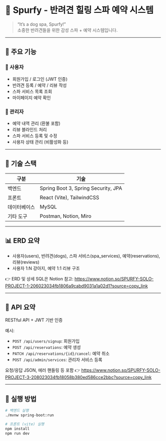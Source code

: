 # 🐶 Spurfy - 반려견 힐링 스파 예약 시스템

> “It’s a dog spa, Spurfy!”  
> 소중한 반려견들을 위한 감성 스파 + 예약 시스템입니다.

---

## 🧼 주요 기능

### 👤 사용자
- 회원가입 / 로그인 (JWT 인증)
- 반려견 등록 / 예약 / 리뷰 작성
- 스파 서비스 목록 조회
- 마이페이지 예약 확인

### 👑 관리자
- 예약 내역 관리 (환불 포함)
- 리뷰 블라인드 처리
- 스파 서비스 등록 및 수정
- 사용자 상태 관리 (비활성화 등)

---

## 🧱 기술 스택

| 구분 | 기술 |
|------|------|
| 백엔드 | Spring Boot 3, Spring Security, JPA |
| 프론트 | React (Vite), TailwindCSS |
| 데이터베이스 | MySQL |
| 기타 도구 | Postman, Notion, Miro |

---

## 📊 ERD 요약

- 사용자(users), 반려견(dogs), 스파 서비스(spa_services), 예약(reservations), 리뷰(reviews)
- 사용자 1:N 강아지, 예약 1:1 리뷰 구조

👉 ERD 및 상세 SQL은 Notion 참고: https://www.notion.so/SPURFY-SOLO-PROJECT-1-206023034fb1806a9cabd9031a1a02d1?source=copy_link

---

## 🔗 API 요약

RESTful API + JWT 기반 인증

예시:
- `POST /api/users/signup`: 회원가입
- `POST /api/reservations`: 예약 생성
- `PATCH /api/reservations/{id}/cancel`: 예약 취소
- `POST /api/admin/services`: 관리자 서비스 등록

요청/응답 JSON, 에러 핸들링 등 포함 👉 https://www.notion.so/SPURFY-SOLO-PROJECT-3-208023034fb18058b380ed586cce2bbc?source=copy_link

---

## 🚀 실행 방법

```bash
# 백엔드 실행
./mvnw spring-boot:run

# 프론트 (vite) 실행
npm install
npm run dev
